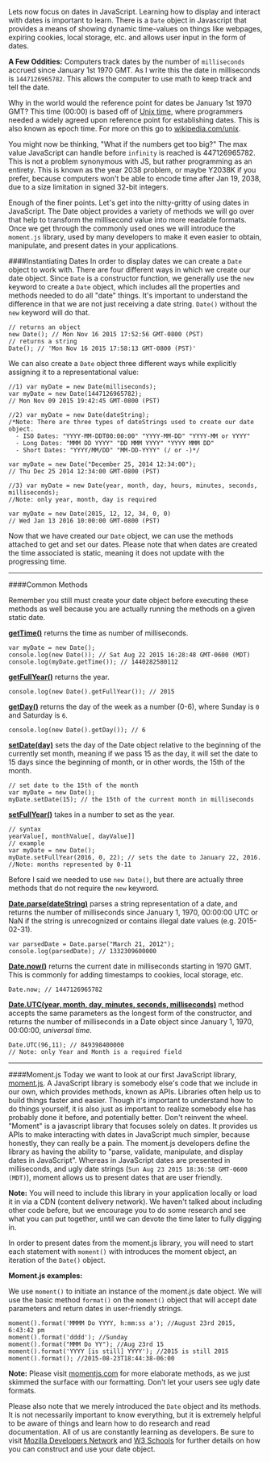 Lets now focus on dates in JavaScript. Learning how to display and interact with dates is important to learn. There is a `Date` object in Javascript that provides a means of showing dynamic time-values on things like webpages, expiring cookies, local storage, etc. and allows user input in the form of dates.

**A Few Oddities:** Computers track dates by the number of `milliseconds` accrued since January 1st 1970 GMT. As I write this the date in milliseconds is `1447126965782`. This allows the computer to use math to keep track and tell the date.

Why in the world would the reference point for dates be January 1st 1970 GMT? This time (00:00) is based off of [Unix time](https://en.wikipedia.org/wiki/Unix_time), where programmers needed a widely agreed upon reference point for establishing dates. This is also known as epoch time. For more on this go to [wikipedia.com/unix](http://en.wikipedia.org/wiki/Unix_time#History). 

You might now be thinking, "What if the numbers get too big?" The max value JavaScript can handle before `infinity` is reached is 447126965782. This is not a problem synonymous with JS, but rather programming as an entirety. This is known as the year 2038 problem, or maybe Y2038K if you prefer, because computers won't be able to encode time after Jan 19, 2038, due to a size limitation in signed 32-bit integers.

Enough of the finer points. Let's get into the nitty-gritty of using dates in JavaScript. The Date object provides a variety of methods we will go over that help to transform the millisecond value into more readable formats. Once we get through the commonly used ones we will introduce the `moment.js` library, used by many developers to make it even easier to obtain, manipulate, and present dates in your applications.

####Instantiating Dates
In order to display dates we can create a `Date` object to work with. There are four different ways in which we create our date object. Since `Date` is a constructor function, we generally use the `new` keyword to create a `Date` object, which includes all the properties and methods needed to do all "date" things. It's important to understand the difference in that we are not just receiving a date string. `Date()` without the `new` keyword will do that. 

<?prettify?>
```
// returns an object
new Date(); // Mon Nov 16 2015 17:52:56 GMT-0800 (PST)
// returns a string
Date(); // 'Mon Nov 16 2015 17:58:13 GMT-0800 (PST)'
```

We can also create a `Date` object three different ways while explicitly assigning it to a representational value:

<?prettify?>
```
//1) var myDate = new Date(milliseconds);
var myDate = new Date(1447126965782);
// Mon Nov 09 2015 19:42:45 GMT-0800 (PST)

//2) var myDate = new Date(dateString);
/*Note: There are three types of dateStrings used to create our date object.
  - ISO Dates: "YYYY-MM-DDT00:00:00" "YYYY-MM-DD" "YYYY-MM or YYYY"
  - Long Dates: "MMM DD YYYY" "DD MMM YYYY" "YYYY MMM DD"
  - Short Dates: "YYYY/MM/DD" "MM-DD-YYYY" (/ or -)*/

var myDate = new Date("December 25, 2014 12:34:00");
// Thu Dec 25 2014 12:34:00 GMT-0800 (PST)
  
//3) var myDate = new Date(year, month, day, hours, minutes, seconds, milliseconds);
//Note: only year, month, day is required

var myDate = new Date(2015, 12, 12, 34, 0, 0)
// Wed Jan 13 2016 10:00:00 GMT-0800 (PST)
``` 

Now that we have created our `Date` object, we can use the methods attached to get and set our dates. Please note that when dates are created the time associated is static, meaning it does not update with the progressing time.  

---

####Common Methods

Remember you still must create your date object before executing these methods as well because you are actually running the methods on a given static date.

[**getTime()**](http://www.w3schools.com/jsref/jsref_gettime.asp) returns the time as number of milliseconds.

<?prettify?>
```
var myDate = new Date();
console.log(new Date()); // Sat Aug 22 2015 16:28:48 GMT-0600 (MDT)
console.log(myDate.getTime()); // 1440282580112
```

[**getFullYear()**](http://www.w3schools.com/jsref/jsref_getfullyear.asp) returns the year.

<?prettify?>
```
console.log(new Date().getFullYear()); // 2015
```

[**getDay()**]() returns the day of the week as a number (0-6), where Sunday is `0` and Saturday is `6`.

<?prettify?>
```
console.log(new Date().getDay()); // 6
```

[**setDate(day)**](http://www.w3schools.com/jsref/jsref_setdate.asp) sets the day of the Date object relative to the beginning of the currently set month, meaning if we pass 15 as the day, it will set the date to 15 days since the beginning of month, or in other words, the 15th of the month.

<?prettify?>
```
// set date to the 15th of the month
var myDate = new Date();
myDate.setDate(15); // the 15th of the current month in milliseconds
```

[**setFullYear()**](http://www.w3schools.com/jsref/jsref_setfullyear.asp) takes in a number to set as the year.

<?prettify?>
```
// syntax
yearValue[, monthValue[, dayValue]]
// example
var myDate = new Date();
myDate.setFullYear(2016, 0, 22); // sets the date to January 22, 2016.
//Note: months represented by 0-11
```

Before I said we needed to use `new Date()`, but there are actually three methods that do not require the `new` keyword.

[**Date.parse(dateString)**](https://developer.mozilla.org/en-US/docs/Web/JavaScript/Reference/Global_Objects/Date/parse)  parses a string representation of a date, and returns the number of milliseconds since January 1, 1970, 00:00:00 UTC or NaN if the string is unrecognized or contains illegal date values (e.g. 2015-02-31).

<?prettify?>
```
var parsedDate = Date.parse("March 21, 2012");
console.log(parsedDate); // 1332309600000
```

[**Date.now()**](https://developer.mozilla.org/en-US/docs/Web/JavaScript/Reference/Global_Objects/Date/now)
returns the current date in milliseconds starting in 1970 GMT. This is commonly for adding timestamps to cookies, local storage, etc.

<?prettify?>
```
Date.now; // 1447126965782
```

[**Date.UTC(year, month, day, minutes, seconds, milliseconds)**](https://developer.mozilla.org/en-US/docs/Web/JavaScript/Reference/Global_Objects/Date/UTC) method accepts the same parameters as the longest form of the constructor, and returns the number of milliseconds in a Date object since January 1, 1970, 00:00:00, *universal time*.

<?prettify?>
```
Date.UTC(96,11); // 849398400000
// Note: only Year and Month is a required field
```

---

####Moment.js
Today we want to look at our first JavaScript library, [moment.js](http://momentjs.com/). A JavaScript library is somebody else's code that we include in our own, which provides methods, known as APIs. Libraries often help us to build things faster and easier. Though it's important to understand how to do things yourself, it is also just as important to realize somebody else has probably done it before, and potentially better. Don't reinvent the wheel. "Moment" is a javascript library that focuses solely on dates. It provides us APIs to make interacting with dates in JavaScript much simpler, because honestly, they can really be a pain. The moment.js developers define the library as having the ability to "parse, validate, manipulate, and display dates in JavaScript". Whereas in JavaScript dates are presented in milliseconds, and ugly date strings (`Sun Aug 23 2015 18:36:58 GMT-0600 (MDT)`), moment allows us to present dates that are user friendly. 

**Note:** You will need to include this library in your application locally or load it in via a CDN (content delivery network). We haven't talked about including other code before, but we encourage you to do some research and see what you can put together, until we can devote the time later to fully digging in.

In order to present dates from the moment.js library, you will need to start each statement with `moment()` with introduces the moment object, an iteration of the `Date()` object.

**Moment.js examples:**

We use `moment()` to initiate an instance of the moment.js date object. We will use the basic method `format()` on the `moment()` object that will accept date parameters and return dates in user-friendly strings.

<?prettify?>
```
moment().format('MMMM Do YYYY, h:mm:ss a'); //August 23rd 2015, 6:43:42 pm
moment().format('dddd'); //Sunday
moment().format("MMM Do YY"); //Aug 23rd 15
moment().format('YYYY [is still] YYYY'); //2015 is still 2015
moment().format(); //2015-08-23T18:44:38-06:00
```

**Note:** Please visit [momentjs.com](http://momentjs.com/) for more elaborate methods, as we just skimmed the surface with our formatting. Don't let your users see ugly date formats.


Please also note that we merely introduced the `Date` object and its methods. It is not necessarily important to know everything, but it is extremely helpful to be aware of things and learn how to do research and read documentation. All of us are constantly learning as developers. Be sure to visit [Mozilla Developers Network](https://developer.mozilla.org/en-US/docs/Web/JavaScript/Reference/Global_Objects/Date) and [W3 Schools](http://www.w3schools.com/jsref/jsref_obj_date.asp) for further details on how you can construct and use your date object.

 